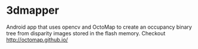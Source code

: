3dmapper
========

Android app that uses opencv and OctoMap to create an occupancy binary tree from disparity images stored in the flash memory. Checkout http://octomap.github.io/
